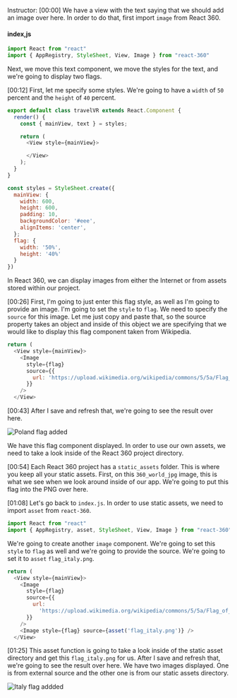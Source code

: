 Instructor: [00:00] We have a view with the text saying that we should add an image over here. In order to do that, first import `image` from React 360.

#### index,js

```js
import React from "react"
import { AppRegistry, StyleSheet, View, Image } from "react-360"
```

Next, we move this text component, we move the styles for the text, and we're going to display two flags.

[00:12] First, let me specify some styles. We're going to have a `width` of `50` percent and the `height` of `40` percent.

```js
export default class travelVR extends React.Component {
  render() {
    const { mainView, text } = styles;

    return (
      <View style={mainView}>

      </View>
    );
  }
}

const styles = StyleSheet.create({
  mainView: {
    width: 600,
    height: 600,
    padding: 10,
    backgroundColor: '#eee',
    alignItems: 'center',
  };
  flag: {
    width: '50%',
    height: '40%'
  }
})
```

In React 360, we can display images from either the Internet or from assets stored within our project.

[00:26] First, I'm going to just enter this flag style, as well as I'm going to provide an image. I'm going to set the `style` to `flag`. We need to specify the `source` for this image. Let me just copy and paste that, so the source property takes an object and inside of this object we are specifying that we would like to display this flag component taken from Wikipedia.

```js
return (
  <View style={mainView}>
    <Image
      style={flag}
      source={{
        url: 'https://upload.wikimedia.org/wikipedia/commons/5/5a/Flag_of_Poland.jpg'
      }}
    />
  </View>
```

[00:43] After I save and refresh that, we're going to see the result over here.

![Poland flag added](https://res.cloudinary.com/dg3gyk0gu/image/upload/v1561149314/transcript-images/display-images-using-the-image-component-in-react-360-poland-flag.png)

We have this flag component displayed. In order to use our own assets, we need to take a look inside of the React 360 project directory.

[00:54] Each React 360 project has a `static_assets` folder. This is where you keep all your static assets. First, on this `360_world_jpg` image, this is what we see when we look around inside of our app. We're going to put this flag into the PNG over here.

[01:08] Let's go back to `index.js`. In order to use static assets, we need to import `asset` from `react-360`.

```js
import React from "react"
import { AppRegistry, asset, StyleSheet, View, Image } from "react-360"
```

We're going to create another `image` component. We're going to set this `style` to `flag` as well and we're going to provide the source. We're going to set it to `asset` `flag_italy.png`.

```js
return (
  <View style={mainView}>
    <Image
      style={flag}
      source={{
        url:
          'https://upload.wikimedia.org/wikipedia/commons/5/5a/Flag_of_Poland.jpg'
      }}
    />
    <Image style={flag} source={asset('flag_italy.png')} />
  </View>
```

[01:25] This asset function is going to take a look inside of the static asset directory and get this `flag_italy.png` for us. After I save and refresh that, we're going to see the result over here. We have two images displayed. One is from external source and the other one is from our static assets directory.

![Italy flag addded](https://res.cloudinary.com/dg3gyk0gu/image/upload/v1561149314/transcript-images/display-images-using-the-image-component-in-react-360-italy-flag.png)
